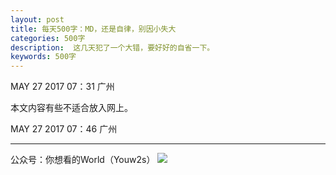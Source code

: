 ```yaml
---
layout: post
title: 每天500字：MD，还是自律，别因小失大
categories: 500字
description:  这几天犯了一个大错，要好好的自省一下。
keywords: 500字
---
```


MAY 27 2017  07：31 广州

本文内容有些不适合放入网上。

MAY 27 2017  07：46 广州

---- 
公众号：你想看的World（Youw2s）
![][image-1]

[image-1]:	http://upload-images.jianshu.io/upload_images/3342594-dca1f89eba3e50ca.jpg?imageMogr2/auto-orient/strip%7CimageView2/2/w/1240